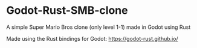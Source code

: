 # Godot-Rust-SMB-clone
A simple Super Mario Bros clone (only level 1-1) made in Godot using Rust

Made using the Rust bindings for Godot: https://godot-rust.github.io/
